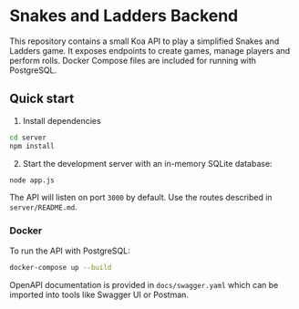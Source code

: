 # Snakes and Ladders Backend

This repository contains a small Koa API to play a simplified Snakes and Ladders game. It exposes endpoints to create games, manage players and perform rolls. Docker Compose files are included for running with PostgreSQL.

## Quick start

1. Install dependencies

```bash
cd server
npm install
```

2. Start the development server with an in-memory SQLite database:

```bash
node app.js
```

The API will listen on port `3000` by default. Use the routes described in `server/README.md`.

### Docker

To run the API with PostgreSQL:

```bash
docker-compose up --build
```

OpenAPI documentation is provided in `docs/swagger.yaml` which can be imported into tools like Swagger UI or Postman.
